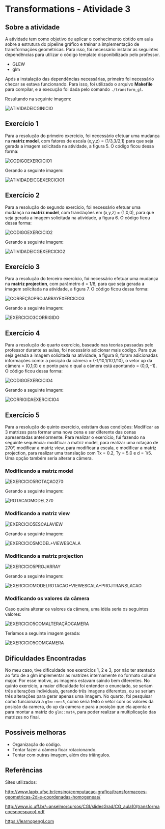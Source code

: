 # Transformations - Atividade 3

## Sobre a atividade
A atividade tem como objetivo de aplicar o conhecimento obtido em aula sobre a estrutura do pipeline gráfico e treinar a implementação de transformações geométricas. Para isso, foi necessário instalar as seguintes dependências para utilizar o código template disponibilizado pelo professor. 

* GLEW
* glm

Após a instalação das dependências necessárias, primeiro foi necessário checar se estava funcionando. Para isso, foi utilizado o arquivo **Makefile** para compilar, e a execução foi dada pelo comando `./transform_gl`. 

Resultando na seguinte imagem:

![ATIVIDADEICGINICIO](https://user-images.githubusercontent.com/72406702/101526790-e323f300-396b-11eb-899d-ec7629eaa16b.png)

## Exercício 1
Para a resolução do primeiro exercício, foi necessário efetuar uma mudança na **matriz model**, com fatores de escala (x,y,z) = (1/3,3/2,1) para que seja gerada a imagem solicitada na atividade, a figura 5. O código ficou dessa forma:

![CODIGOEXERCICIO1](https://user-images.githubusercontent.com/72406702/101527294-912f9d00-396c-11eb-9dc5-5d41b3bdb903.png)

Gerando a seguinte imagem:

![ATIVIDADEICGEXERCICIO1](https://user-images.githubusercontent.com/72406702/101527385-b4f2e300-396c-11eb-98b0-14b3cb775dbe.png)

## Exercício 2
Para a resolução do segundo exercício, foi necessário efetuar uma mudança na **matriz model**, com translações em (x,y,z) = (1,0,0), para que seja gerada a imagem solicitada na atividade, a figura 6. O código ficou dessa forma:

![CODIGOEXERCICIO2](https://user-images.githubusercontent.com/72406702/101528181-b83a9e80-396d-11eb-8bcd-616748a3a0a0.png)

Gerando a seguinte imagem:

![ATIVIDADEICGEXERCICIO2](https://user-images.githubusercontent.com/72406702/101528242-d30d1300-396d-11eb-85dc-6d5b9531573b.png)

## Exercício 3
Para a resolução do terceiro exercício, foi necessário efetuar uma mudança na **matriz projection**, com parâmetro d = 1/8, para que seja gerada a imagem solicitada na atividade, a figura 7. O código ficou dessa forma:

![CORREÇÃOPROJARRAYEXERCICIO3](https://user-images.githubusercontent.com/72406702/101562342-02d80d00-39a6-11eb-94a6-bfd9bbd5864e.png)

Gerando a seguinte imagem:

![EXERCICIO3CORRIGIDO](https://user-images.githubusercontent.com/72406702/101562932-1cc61f80-39a7-11eb-812d-01538bb0174d.png)

## Exercício 4
Para a resolução do quarto exercício, baseado nas teorias passadas pelo professor durante as aulas, foi necessário adicionar mais código. Para que seja gerada a imagem solicitada na atividade, a figura 8, foram adicionadas informações como: a posição da câmera = (-1/10,1/10,1/10), o vetor up da câmera = (0,1,0) e o ponto  para  o  qual a câmera está apontando = (0,0,−1). O código ficou dessa forma:

![CODIGOEXERCICIO4](https://user-images.githubusercontent.com/72406702/101538019-423d3400-397b-11eb-99f1-5ac3a3498baf.png)

Gerando a seguinte imagem:

![CORRIGIDAEXERCICIO4](https://user-images.githubusercontent.com/72406702/101563058-58f98000-39a7-11eb-8559-b41347a15e89.png)

## Exercício 5
Para a resolução do quinto exercício, existiam duas condições: Modificar as 3 matrizes para formar uma nova cena e ser diferente das cenas apresentadas anteriormente. Para realizar o exercício, fui fazendo na seguinte sequência: modificar a matriz model, para realizar uma rotação de 270°, modificar a matriz view, para modificar a escala, e modificar a matriz projection, para realizar uma translação com Tx = 0.2, Ty = 5.0 e d = 1/5. Uma opção também seria alterar a câmera.

### Modificando a matriz model

![EXERCICIO5ROTAÇAO270](https://user-images.githubusercontent.com/72406702/101538837-68af9f00-397c-11eb-9daf-1b1059c82530.png)

Gerando a seguinte imagem:

![ROTACAOMODEL270](https://user-images.githubusercontent.com/72406702/101538877-76652480-397c-11eb-9265-40ee8e9913ea.png)

### Modificando a matriz view

![EXERCICIO5ESCALAVIEW](https://user-images.githubusercontent.com/72406702/101538947-8a108b00-397c-11eb-8096-180915fea7ab.png)

Gerando a seguinte imagem:

![EXERCICIO5MODEL+VIEWESCALA](https://user-images.githubusercontent.com/72406702/101539007-9a286a80-397c-11eb-8f63-93b495f91db5.png)

### Modificando a matriz projection

![EXERCICIO5PROJARRAY](https://user-images.githubusercontent.com/72406702/101539158-d3f97100-397c-11eb-9c33-fa0e13265730.png)

Gerando a seguinte imagem:

![EXERCICIOMODELROTACAO+VIEWESCALA+PROJTRANSLACAO](https://user-images.githubusercontent.com/72406702/101539328-2175de00-397d-11eb-9347-e7c9a8abded2.png)

### Modificando os valores da câmera

Caso queira alterar os valores da câmera, uma idéia seria os seguintes valores:

![EXERCICIO5COMALTERAÇÃOCAMERA](https://user-images.githubusercontent.com/72406702/101540687-1f148380-397f-11eb-8d46-06700aa7ac05.png)

Teríamos a seguinte imagem gerada:

![EXERCICIO5COMCAMERA](https://user-images.githubusercontent.com/72406702/101540700-2b004580-397f-11eb-8431-779cd672f7d7.png)

## Dificuldades Encontradas
No meu caso, tive dificuldade nos exercícios 1, 2 e 3, por não ter atentado ao fato de a glm implementar as matrizes internamente no formato column major. Por esse motivo, as imagens estavam saindo bem diferentes. No quinto exercício, a maior dificuldade foi entender o enunciado, se seriam três alterações individuais, gerando três imagens diferentes, ou se seriam três alterações para gerar apenas uma imagem. No quarto, foi pesquisar como funcionava a `glm::vec3`, como seria feito o vetor com os valores da posição da camera, do up da camera e para a posição que ela aponta e para montar a matriz do `glm::mat4`, para poder realizar a multiplicação das matrizes no final.

## Possíveis melhoras
* Organização do código.
* Tentar fazer a câmera ficar rotacionando.
* Tentar com outras imagem, além dos triângulos.


## Referências
Sites utilizados:

<http://www.lapix.ufsc.br/ensino/computacao-grafica/transformacoes-geometricas-2d-e-coordenadas-homogeneas/>

<http://www.ic.uff.br/~anselmo/cursos/CGI/slidesGrad/CG_aula10(transformacoesnoespaco).pdf>

<https://learnopengl.com>

## 
